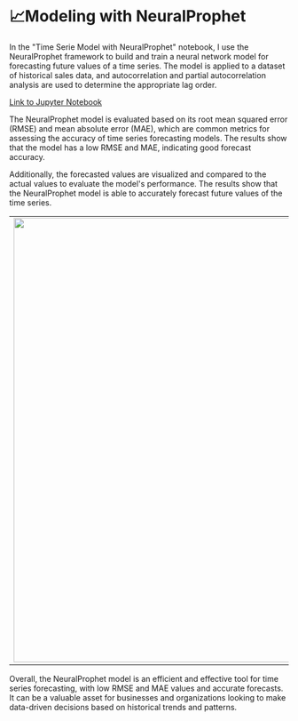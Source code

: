 # 📈Modeling with NeuralProphet

In the "Time Serie Model with NeuralProphet" notebook, I use the NeuralProphet framework to build and train a neural network model for forecasting future values of a time series. The model is applied to a dataset of historical sales data, and autocorrelation and partial autocorrelation analysis are used to determine the appropriate lag order.

[Link to Jupyter Notebook](https://github.com/CatelloTheDataProjectManager/Time-Series/blob/main/Time%20Serie%20Model%20with%20NeuralProphet%20.ipynb)

The NeuralProphet model is evaluated based on its root mean squared error (RMSE) and mean absolute error (MAE), which are common metrics for assessing the accuracy of time series forecasting models. The results show that the model has a low RMSE and MAE, indicating good forecast accuracy.

Additionally, the forecasted values are visualized and compared to the actual values to evaluate the model's performance. The results show that the NeuralProphet model is able to accurately forecast future values of the time series.

| | |
| --- | --- |
| <img src="https://github.com/CatelloTheDataProjectManager/Time-Series/blob/main/newplot.png" width="800"> | <img src="https://github.com/CatelloTheDataProjectManager/Time-Series/blob/main/bokeh_plot.png" width="800"> |

Overall, the NeuralProphet model is an efficient and effective tool for time series forecasting, with low RMSE and MAE values and accurate forecasts. It can be a valuable asset for businesses and organizations looking to make data-driven decisions based on historical trends and patterns.

